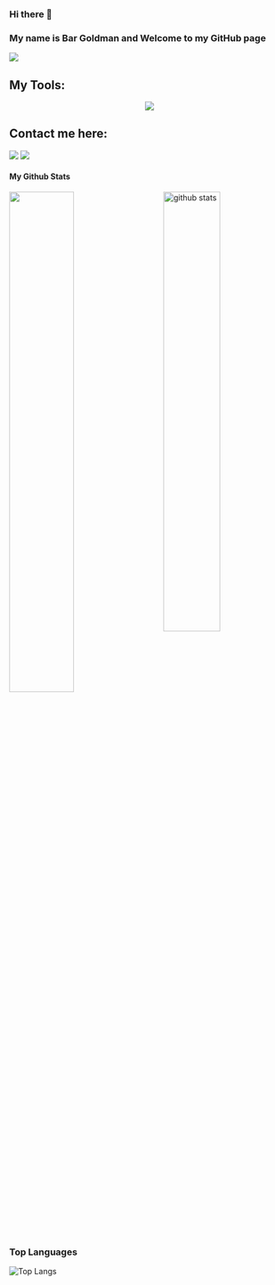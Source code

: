 ### Hi there 👋

### My name is Bar Goldman and Welcome to my GitHub page
![](https://komarev.com/ghpvc/?username=BarGoldman&color=red)


## My Tools:
<p align="center">
  <a href="https://skillicons.dev">
    <img src="https://skillicons.dev/icons?i=git,java,docker,c,python,firebase" />
  </a>
</p>

## Contact me here:
<a href="mailto:bar877052@gmail.com"><img src="https://img.shields.io/badge/gmail-%23DD0031.svg?&style=for-the-badge&logo=gmail&logoColor=white"/></a>
<a href="www.linkedin.com/in/bargoldman"><img src="https://img.shields.io/badge/linkedin-%230077B5.svg?style=for-the-badge&logo=linkedin&logoColor=white"/></a>


#### My Github Stats
<img src="https://github-readme-stats.vercel.app/api?username=BarGoldman&show_icons=true&theme=gotham" alt="github stats" width="45%" align="right"/>

<img src="https://github-readme-streak-stats.herokuapp.com/?user=BarGoldman&theme=dark" width="48%" >


### Top Languages
 ![Top Langs](https://github-readme-stats.vercel.app/api/top-langs/?username=BarGoldman&layout=compact)





<!--
**BarGoldman/BarGoldman** is a ✨ _special_ ✨ repository because its `README.md` (this file) appears on your GitHub profile.

Here are some ideas to get you started:

- 🔭 I’m currently working on ...
- 🌱 I’m currently learning ...
- 👯 I’m looking to collaborate on ...
- 🤔 I’m looking for help with ...
- 💬 Ask me about ...
- 📫 How to reach me: ...
- 😄 Pronouns: ...
- ⚡ Fun fact: ...
-->
